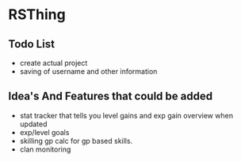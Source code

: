 # RSThing
 
## Todo List
 - create actual project
 - saving of username and other information
 

## Idea's And Features that could be added
- stat tracker that tells you level gains and exp gain overview when updated
- exp/level goals
- skilling gp calc for gp based skills.
- clan monitoring
